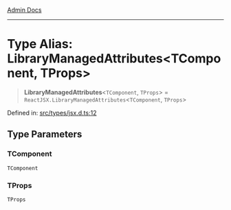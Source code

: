 [Admin Docs](/)

***

# Type Alias: LibraryManagedAttributes\<TComponent, TProps\>

> **LibraryManagedAttributes**\<`TComponent`, `TProps`\> = `ReactJSX.LibraryManagedAttributes`\<`TComponent`, `TProps`\>

Defined in: [src/types/jsx.d.ts:12](https://github.com/PalisadoesFoundation/talawa-admin/blob/main/src/types/jsx.d.ts#L12)

## Type Parameters

### TComponent

`TComponent`

### TProps

`TProps`
